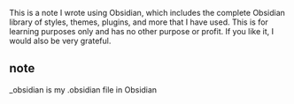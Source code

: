 This is a note I wrote using Obsidian, which includes the complete Obsidian library of styles, themes, plugins, and more that I have used. 
This is for learning purposes only and has no other purpose or profit. 
If you like it, I would also be very grateful.

## note
_obsidian is my .obsidian file in Obsidian 
